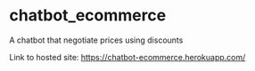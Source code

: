 # chatbot_ecommerce

A chatbot that negotiate prices using discounts

Link to hosted site: https://chatbot-ecommerce.herokuapp.com/
